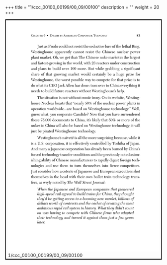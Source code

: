 +++
title = "1/ccc_00100_00199/00_09/00100"
description = ""
weight = 20
+++

<table style="border:2px solid black;max-width:800px;max-height:800px;" 
><tr><td>
<img class="center-fit-jpg"
src="/jpg_/out_jpg_dbc_100.jpg">
1/ccc_00100_00199/00_09/00100
</img></td></tr></table>
